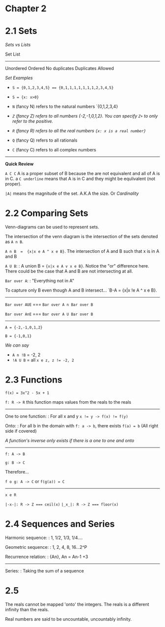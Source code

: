 # Chapter 2

# 2.1 Sets

*Sets vs Lists*

 Set                    List
 ---                    ----
 Unordered              Ordered
 No duplicates          Duplicates Allowed

*Set Examples*

 * `S = {0,1,2,3,4,5} == {0,1,1,1,1,1,1,1,2,3,4,5}`

 * `S = {x: x>0}`

 * `N` (fancy N) refers to the natural numbers `{0,1,2,3,4}

 * *`Z` (fancy Z) refers to all numbers {-2,-1,0,1,2}. You can specify `Z+` to only
   refer to the positive.*

 * *`R` (fancy R) refers to all the real numbers `{x: x is a real number}`*

 * `Q` (fancy Q) refers to all rationals

 * `C` (fancy C) refers to all complex numbers

 ******

**Quick Review**

`A C C`  A is a proper subset of B because the are not equivalent and all of A
is in C. a `C underline` means that A is in C and they might be equlivalent
(not proper).

`|A|` means the magnitude of the set. A.K.A the size. Or *Cardinality*

# 2.2 Comparing Sets

Venn-diagrams can be used to represent sets.

The intersection of the venn diagram is the intersection of the sets denoted as
`A n B`.

`A n B  =  {x|x e A ^ x e B}`. The intersection of A and B such that x is in A
and B

`A U B`:
  : A union B =  `{x|x e A v x e B}`. Notice the "or" difference here. There
  could be the case that A and B are not intersecting at all.

`Bar over A`:
  : "Everything not in A"

To capture only B even though A and B intersect... `B-A = {x|x !e A ^ x e B}.

 ******

`Bar over AUE` === `Bar over A n Bar over B`

`Bar over AnE` === `Bar over A U Bar over B`

 ******

`A = {-2,-1,0,1,2}`

`B = {-1,0,1}`

*We can say*

 * `A n !B` = -2, 2
 * `!A U B` = all `x e z, z != -2, 2`

# 2.3 Functions

`f(x) = 3x^2 - 5x + 1`

`f: R -> R` this function maps values from the reals to the reals

 ******

One to one function:
  : For all x and y `x != y -> f(x) != f(y)`

Onto:
  : For all b in the domain with `f: a -> b`, there exists `f(a) = b` (All
    right side if covered)

*A function's inverse only exists if there is a one to one and onto*

 ******
`f: A -> B`

`g: B -> C`

Therefore...

`f o g: A -> C` or `f(g(a)) = C`

 ******

`x e R`

`|-x-|: R -> Z === ceil(x)`
`|_x_|: R -> Z === floor(x)`

# 2.4 Sequences and Series

Harmonic sequence:
  : 1, 1/2, 1/3, 1/4....

Geometric sequence:
  : 1, 2, 4, 8, 16...2^P

Recurrence relation:
  : {An}, An = An-1 +3

 ******

Series:
  : Taking the sum of a sequence


# 2.5

The reals cannot be mapped 'onto' the integers. The reals is a different
infinity than the reals.

Real numbers are said to be uncountable, uncountably infinity.
